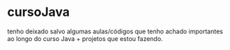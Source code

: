 # cursoJava
tenho deixado salvo algumas aulas/códigos que tenho achado importantes ao longo do curso Java + projetos que estou fazendo. 
